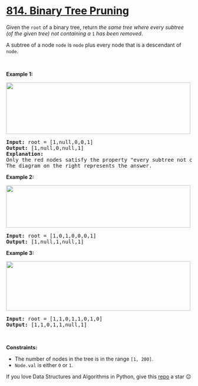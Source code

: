 # [814. Binary Tree Pruning][title]

<p>Given the <code>root</code> of a binary tree, return <em>the same tree where every subtree (of the given tree) not containing a </em><code>1</code><em> has been removed</em>.</p>
<p>A subtree of a node <code>node</code> is <code>node</code> plus every node that is a descendant of <code>node</code>.</p>
<p> </p>
<p><strong>Example 1:</strong></p>
<img alt="" src="https://s3-lc-upload.s3.amazonaws.com/uploads/2018/04/06/1028_2.png" style="width: 500px; height: 140px;"/>
<pre><strong>Input:</strong> root = [1,null,0,0,1]
<strong>Output:</strong> [1,null,0,null,1]
<strong>Explanation:</strong> 
Only the red nodes satisfy the property "every subtree not containing a 1".
The diagram on the right represents the answer.
</pre>
<p><strong>Example 2:</strong></p>
<img alt="" src="https://s3-lc-upload.s3.amazonaws.com/uploads/2018/04/06/1028_1.png" style="width: 500px; height: 115px;"/>
<pre><strong>Input:</strong> root = [1,0,1,0,0,0,1]
<strong>Output:</strong> [1,null,1,null,1]
</pre>
<p><strong>Example 3:</strong></p>
<img alt="" src="https://s3-lc-upload.s3.amazonaws.com/uploads/2018/04/05/1028.png" style="width: 500px; height: 134px;"/>
<pre><strong>Input:</strong> root = [1,1,0,1,1,0,1,0]
<strong>Output:</strong> [1,1,0,1,1,null,1]
</pre>
<p> </p>
<p><strong>Constraints:</strong></p>
<ul>
<li>The number of nodes in the tree is in the range <code>[1, 200]</code>.</li>
<li><code>Node.val</code> is either <code>0</code> or <code>1</code>.</li>
</ul>


If you love Data Structures and Algorithms in Python, give this [repo][me] a star :wink:

[title]: https://leetcode.com/problems/binary-tree-pruning
[me]: https://github.com/bumblebee211196/awesome-python-leetcode